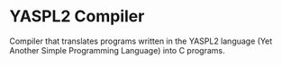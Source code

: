 # YASPL2 Compiler
Compiler that translates programs written in the YASPL2 language (Yet Another Simple Programming Language) into C programs.
